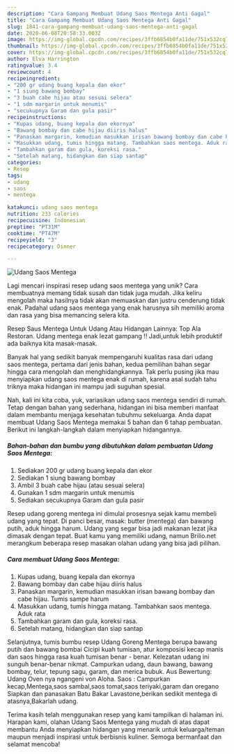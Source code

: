 ```yaml
---
description: "Cara Gampang Membuat Udang Saos Mentega Anti Gagal"
title: "Cara Gampang Membuat Udang Saos Mentega Anti Gagal"
slug: 1841-cara-gampang-membuat-udang-saos-mentega-anti-gagal
date: 2020-06-08T20:58:33.003Z
image: https://img-global.cpcdn.com/recipes/3ffb6854b0fa11de/751x532cq70/udang-saos-mentega-foto-resep-utama.jpg
thumbnail: https://img-global.cpcdn.com/recipes/3ffb6854b0fa11de/751x532cq70/udang-saos-mentega-foto-resep-utama.jpg
cover: https://img-global.cpcdn.com/recipes/3ffb6854b0fa11de/751x532cq70/udang-saos-mentega-foto-resep-utama.jpg
author: Elva Harrington
ratingvalue: 3.4
reviewcount: 4
recipeingredient:
- "200 gr udang buang kepala dan ekor"
- "1 siung bawang bombay"
- "3 buah cabe hijau atau sesuai selera"
- "1 sdm margarin untuk menumis"
- "secukupnya Garam dan gula pasir"
recipeinstructions:
- "Kupas udang, buang kepala dan ekornya"
- "Bawang bombay dan cabe hijau diiris halus"
- "Panaskan margarin, kemudian masukkan irisan bawang bombay dan cabe hijau. Tumis sampe harum"
- "Masukkan udang, tumis hingga matang. Tambahkan saos mentega. Aduk rata"
- "Tambahkan garam dan gula, koreksi rasa."
- "Setelah matang, hidangkan dan siap santap"
categories:
- Resep
tags:
- udang
- saos
- mentega

katakunci: udang saos mentega 
nutrition: 233 calories
recipecuisine: Indonesian
preptime: "PT31M"
cooktime: "PT47M"
recipeyield: "3"
recipecategory: Dinner

---
```



![Udang Saos Mentega](https://img-global.cpcdn.com/recipes/3ffb6854b0fa11de/751x532cq70/udang-saos-mentega-foto-resep-utama.jpg)

Lagi mencari inspirasi resep udang saos mentega yang unik? Cara membuatnya memang tidak susah dan tidak juga mudah. Jika keliru mengolah maka hasilnya tidak akan memuaskan dan justru cenderung tidak enak. Padahal udang saos mentega yang enak harusnya sih memiliki aroma dan rasa yang bisa memancing selera kita.

Resep Saus Mentega Untuk Udang Atau Hidangan Lainnya: Top Ala Restoran. Udang mentega enak lezat gampang !! Jadi,untuk lebih produktif ada baiknya kita masak-masak.

Banyak hal yang sedikit banyak mempengaruhi kualitas rasa dari udang saos mentega, pertama dari jenis bahan, kedua pemilihan bahan segar hingga cara mengolah dan menghidangkannya. Tak perlu pusing jika mau menyiapkan udang saos mentega enak di rumah, karena asal sudah tahu triknya maka hidangan ini mampu jadi suguhan spesial.


Nah, kali ini kita coba, yuk, variasikan udang saos mentega sendiri di rumah. Tetap dengan bahan yang sederhana, hidangan ini bisa memberi manfaat dalam membantu menjaga kesehatan tubuhmu sekeluarga. Anda dapat membuat Udang Saos Mentega memakai 5 bahan dan 6 tahap pembuatan. Berikut ini langkah-langkah dalam menyiapkan hidangannya.

<!--inarticleads1-->

##### Bahan-bahan dan bumbu yang dibutuhkan dalam pembuatan Udang Saos Mentega:

1. Sediakan 200 gr udang buang kepala dan ekor
1. Sediakan 1 siung bawang bombay
1. Ambil 3 buah cabe hijau (atau sesuai selera)
1. Gunakan 1 sdm margarin untuk menumis
1. Sediakan secukupnya Garam dan gula pasir


Resep udang goreng mentega ini dimulai prosesnya sejak kamu membeli udang yang tepat. Di panci besar, masak: butter (mentega) dan bawang putih, aduk hingga harum. Udang yang segar bisa jadi makanan lezat jika dimasak dengan tepat. Buat kamu yang memiliki udang, namun Brilio.net merangkum beberapa resep masakan olahan udang yang bisa jadi pilihan. 

<!--inarticleads2-->

##### Cara membuat Udang Saos Mentega:

1. Kupas udang, buang kepala dan ekornya
1. Bawang bombay dan cabe hijau diiris halus
1. Panaskan margarin, kemudian masukkan irisan bawang bombay dan cabe hijau. Tumis sampe harum
1. Masukkan udang, tumis hingga matang. Tambahkan saos mentega. Aduk rata
1. Tambahkan garam dan gula, koreksi rasa.
1. Setelah matang, hidangkan dan siap santap


Selanjutnya, tumis bumbu resep Udang Goreng Mentega berupa bawang putih dan bawang bombai Cicipi kuah tumisan, atur komposisi kecap manis dan saos hingga rasa kuah tumisan benar - benar. Kelezatan udang ini sunguh benar-benar nikmat. Campurkan udang, daun bawang, bawang bombay, telur, tepung sagu, garam, dan merica bubuk. Aus Bewertung: Udang Oven nya ngangeni von Aloha. Saos : Campurkan kecap,Mentega,saos sambal,saos tomat,saos teriyaki,garam dan oregano Siapkan dan panasakan Batu Bakar Lavastone,berikan sedikit mentega di atasnya,Bakarlah udang. 

Terima kasih telah menggunakan resep yang kami tampilkan di halaman ini. Harapan kami, olahan Udang Saos Mentega yang mudah di atas dapat membantu Anda menyiapkan hidangan yang menarik untuk keluarga/teman maupun menjadi inspirasi untuk berbisnis kuliner. Semoga bermanfaat dan selamat mencoba!
